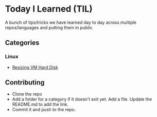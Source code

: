 # Today I Learned (TIL)

A bunch of tips/tricks we have learned day to day across multiple repos/languages and putting them in public.


## Categories


### Linux

- [Resizing VM Hard Disk](linux/resizing-vm-hard-disk.md)


## Contributing

- Clone the repo
- Add a folder for a category if it doesn't exit yet. Add a file. Update the README.md to add the link.
- Commit it and push to the repo.
